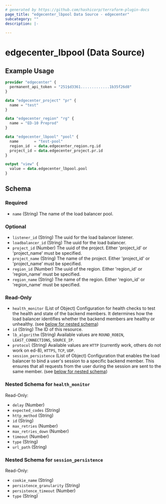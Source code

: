 ```yaml
---
# generated by https://github.com/hashicorp/terraform-plugin-docs
page_title: "edgecenter_lbpool Data Source - edgecenter"
subcategory: ""
description: |-
  
---
```


# edgecenter_lbpool (Data Source)



## Example Usage

```terraform
provider "edgecenter" {
  permanent_api_token = "251$d3361.............1b35f26d8"
}

data "edgecenter_project" "pr" {
  name = "test"
}

data "edgecenter_region" "rg" {
  name = "ED-10 Preprod"
}

data "edgecenter_lbpool" "pool" {
  name       = "test-pool"
  region_id  = data.edgecenter_region.rg.id
  project_id = data.edgecenter_project.pr.id
}

output "view" {
  value = data.edgecenter_lbpool.pool
}
```

<!-- schema generated by tfplugindocs -->
## Schema

### Required

- `name` (String) The name of the load balancer pool.

### Optional

- `listener_id` (String) The uuid for the load balancer listener.
- `loadbalancer_id` (String) The uuid for the load balancer.
- `project_id` (Number) The uuid of the project. Either 'project_id' or 'project_name' must be specified.
- `project_name` (String) The name of the project. Either 'project_id' or 'project_name' must be specified.
- `region_id` (Number) The uuid of the region. Either 'region_id' or 'region_name' must be specified.
- `region_name` (String) The name of the region. Either 'region_id' or 'region_name' must be specified.

### Read-Only

- `health_monitor` (List of Object) Configuration for health checks to test the health and state of the backend members. 
It determines how the load balancer identifies whether the backend members are healthy or unhealthy. (see [below for nested schema](#nestedatt--health_monitor))
- `id` (String) The ID of this resource.
- `lb_algorithm` (String) Available values are `ROUND_ROBIN`, `LEAST_CONNECTIONS`, `SOURCE_IP`.
- `protocol` (String) Available values are `HTTP` (currently work, others do not work on ed-8), `HTTPS`, `TCP`, `UDP`.
- `session_persistence` (List of Object) Configuration that enables the load balancer to bind a user's session to a specific backend member. 
This ensures that all requests from the user during the session are sent to the same member. (see [below for nested schema](#nestedatt--session_persistence))

<a id="nestedatt--health_monitor"></a>
### Nested Schema for `health_monitor`

Read-Only:

- `delay` (Number)
- `expected_codes` (String)
- `http_method` (String)
- `id` (String)
- `max_retries` (Number)
- `max_retries_down` (Number)
- `timeout` (Number)
- `type` (String)
- `url_path` (String)


<a id="nestedatt--session_persistence"></a>
### Nested Schema for `session_persistence`

Read-Only:

- `cookie_name` (String)
- `persistence_granularity` (String)
- `persistence_timeout` (Number)
- `type` (String)
